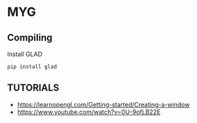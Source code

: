 # MYG


## Compiling

Install GLAD 

```
pip install glad

```


## TUTORIALS

- https://learnopengl.com/Getting-started/Creating-a-window
- https://www.youtube.com/watch?v=0U-9ofLB22E
